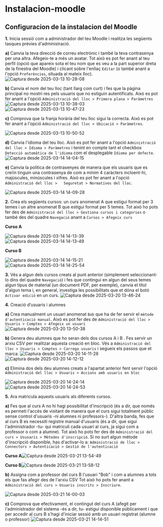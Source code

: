 # Instalacion-moodle
## Configuracion de la instalacion del Moodle
**1.** Inicia sessió com a administrador del teu Moodle i realitza les següents tasques prèvies d'administració.
 
 **a)** Canvia la teva direcció de correu electrònic i també la teva contrasenya per una altra. Afegeix-te a més un avatar. Tot això es pot fer anant al teu perfil (opció que apareix sota el teu nom que es veu a la part superior dreta de la finestra del Moodle) i clicant sobre l'enllaç `Editar` (o també anant a l'opció `Preferències`, situada al mateix lloc).
 ![Captura desde 2025-03-13 10-28-08](https://github.com/user-attachments/assets/35942c71-2fb9-481d-a5a5-0c8b01481ef2)

 
  **b)** Canvia el nom del teu lloc (tant llarg com curt) i fes que la pàgina principal no mostri res pels usuaris que no estiguin autentificats. Això es pot fer anant a l'opció `Administració del lloc > Primera plana > Paràmetres`
  ![Captura desde 2025-03-13 10-38-03](https://github.com/user-attachments/assets/cc8b1a1f-93c2-4458-ae47-53218479411e) ![Captura desde 2025-03-13 10-47-23](https://github.com/user-attachments/assets/cccd25d1-3674-4d03-8c29-bc6ee9a56f73)

  **c)** Comprova que la franja horària del teu lloc sigui la correcta. Això es pot fer anant a l'opció `Administració del lloc > Ubicació > Paràmetres`.
  
  ![Captura desde 2025-03-13 10-50-52](https://github.com/user-attachments/assets/c7bb59d8-9890-4de8-abf6-ca44bc50ceca)

   **d)** Canvia l'idioma del teu lloc. Això es pot fer anant a l'opció `Administració del lloc > Idioma > Paràmetres` i tenint en compte tant el checkbox `Detecció automàtica de l'idioma` com el desplegable `Idioma per defecte`.
   ![Captura desde 2025-03-14 14-04-15](https://github.com/user-attachments/assets/f74a68a6-5932-400e-9531-e90d6247a79a)
  
   **e)** Canvia la política de contrasenyes de manera que els usuaris que es creiïn tinguin una contrasenya de com a mínim 4 caràcters incloent-hi, majúscules, minúscules i xifres. Això es pot fer anant a l'opció `Administració del lloc >   Seguretat > Normatives del lloc`.
   
   ![Captura desde 2025-03-14 14-09-28](https://github.com/user-attachments/assets/aa1ce9fc-37f8-4043-b37a-3b6767e9608c)
   
**2.** Crea els següents cursos: un curs anomenat A que estigui format per 3 temes i un altre anomenat B que estigui format per 5 temes. Tot això ho pots fer des de `Administració del lloc > Gestiona cursos i categories` o també des del quadre `Navegació` anant a `Cursos > Afegeix curs`

 **Curso A**
 
 ![Captura desde 2025-03-14 14-13-39](https://github.com/user-attachments/assets/2bea9596-a4f2-433f-9462-cd5b1d704b73) ![Captura desde 2025-03-14 14-13-49](https://github.com/user-attachments/assets/9012e8d3-911e-4a5d-aaed-d7b667a17423)

**Curso B**

![Captura desde 2025-03-14 14-15-21](https://github.com/user-attachments/assets/e250763f-3496-49c6-8efa-830b29e11667) ![Captura desde 2025-03-14 14-25-54](https://github.com/user-attachments/assets/edb38d21-5dd1-47df-af55-aa1c520048ad)

**3.** Vés a algun dels cursos creats al punt anterior (simplement seleccionant-lo dins del quadre `Navegació`) i fes que contingui en algun del seus temes algun tipus de material (un document PDF, per exemple), canvia el títol d'algun tema i, en general, investiga les possibilitats que et dóna el botó `Activar edició` en un curs.
![Captura desde 2025-03-20 13-46-24](https://github.com/user-attachments/assets/eef075af-7670-4f99-b08c-f54af1e5aa2a)

**4.** Creació d’usuaris i alumnes
   
   **a)** Crea manualment un usuari anomenat `Bob` que ha de fer servir el `mètode d'autenticació manual`. Això es pot fer des de `Administració del lloc > Usuaris > Comptes > Afegeix un usuari`
   ![Captura desde 2025-03-20 13-50-38](https://github.com/user-attachments/assets/46f9060c-4a61-4425-9df0-bc099769329c)
   
   **b)** Genera deu alumnes que ho seran dels dos cursos A i B . Fes servir un arxiu CSV per realitzar aquesta creació en bloc. Vés a `Administració del lloc > Usuaris > Comptes > Carrega usuaris` i segueix els passos que et marca. 
![Captura desde 2025-03-20 14-11-28](https://github.com/user-attachments/assets/4fef6662-e06b-4962-b66c-d05bd6ab52eb) ![Captura desde 2025-03-20 14-12-12](https://github.com/user-attachments/assets/eb147fdb-2f7d-4fa0-b3fa-dd68e1a3038a)

 **c)** Elimina dos dels deu alumnes creats a l'apartat anterior fent servir l'opció `Administració del lloc > Usuaris > Accions amb usuaris en bloc`
 
 ![Captura desde 2025-03-20 14-24-14](https://github.com/user-attachments/assets/932627cb-b21b-4570-93ec-fc22e26b03e7) ![Captura desde 2025-03-20 14-24-53](https://github.com/user-attachments/assets/eb3b100e-b3f1-4cb9-8889-54ec4d091e9d)

 **5.** Ara matricula aquests usuaris als diferents cursos.
  
  **a)** Fes que al curs A no hi hagi possibilitat d'inscripció (és a dir, que només es permeti l'accés de visitant de manera que el curs sigui totalment públic sense control d'usuaris -ni alumnes ni professors-). D'altra banda, fes que al curs B es necessiti registre manual d'usuaris (és a dir, que sigui l'administrador -tu- qui matriculi cada usuari al curs, ja sigui com a professor o com a alumne). Tot això ho pots fer des de `Administració del curs > Ususaris > Mètodes d'inscripció`. Si no surt algun mètode d'inscripció disponible, has d'activar-lo a: `Administració de lloc > Connectors > Autenticació > Gestió de l'autenticació`

  **Curso A**![Captura desde 2025-03-21 13-54-49](https://github.com/user-attachments/assets/8d0d13fb-5cb5-48c3-969f-427f86305cf7)

  **Curso B**![Captura desde 2025-03-21 13-58-12](https://github.com/user-attachments/assets/1b0277e7-bd10-439d-87e2-d98ba78281f1)


   **b)** Assigna com a professor del curs B l'usuari "Bob" i com a alumnes a tots els que fas afegir des de l'arxiu CSV Tot això ho pots fer anant a `Administració del curs > Usuaris inscrits > Inscriure`.

   ![Captura desde 2025-03-21 14-00-03](https://github.com/user-attachments/assets/2a6ec9a9-47ac-495b-b910-7a6fb1307208)


   **c)** Comprova que efectivament, el contingut del curs A (afegit per l'administrador del sistema -és a dir, tu- estigui disponible públicament i que per accedir al curs B s'hagi d'iniciar sessió amb un usuari registrat (alumne o professor)
![Captura desde 2025-03-21 14-14-51](https://github.com/user-attachments/assets/40b601d6-359a-4fa4-8cfe-6f72908f7d4f)

 






